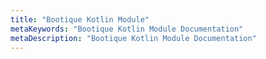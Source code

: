 ```yaml
---
title: "Bootique Kotlin Module"
metaKeywords: "Bootique Kotlin Module Documentation"
metaDescription: "Bootique Kotlin Module Documentation"
---
```

